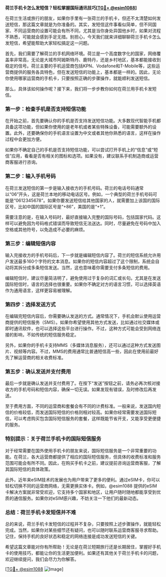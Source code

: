 **荷兰手机卡怎么发短信？轻松掌握国际通讯技巧[[TG💪+ @esim1088](https://t.me/s/esim1088)]**

在荷兰生活或旅行的朋友，如果你手里有一张荷兰的手机卡，但还不太清楚如何发送短信，那这篇文章就是为你准备的。其实，发短信这件事看似简单，但不同国家、不同运营商的设置可能会有所不同，尤其是当你身处异国他乡时，如果对流程不熟悉，可能就会感到手足无措。别担心，今天我们就来详细聊聊荷兰手机卡怎么发短信，希望能帮助大家轻松搞定这一问题。

首先，我们需要了解荷兰的手机网络环境。荷兰是一个高度数字化的国家，网络覆盖率非常高，无论是大城市阿姆斯特丹、鹿特丹，还是乡村地区，基本都能接收到稳定的信号。荷兰主要的手机运营商包括KPN、Vodafone和T-Mobile等，这些运营商提供的服务各具特色，但在发送短信的功能上，基本都是一样的。因此，无论你使用哪家运营商的手机卡，只要按照正确的步骤操作，就能顺利发送短信。

那么，具体该如何操作呢？接下来，我们将一步步教你如何在荷兰用手机卡发短信。

### **第一步：检查手机是否支持短信功能**

在开始之前，首先要确认你的手机是否支持发送短信功能。大多数现代智能手机都具备这项功能，但如果你使用的是老年机或者某些特殊设备，可能需要额外的设置。此外，还要确保你的手机语言设置为中文或者其他你熟悉的语言，这样在操作过程中会更加方便。

如果你不确定自己的手机是否支持短信功能，可以尝试打开手机上的“信息”或“短信”应用，看看是否有相关的图标和选项。如果没有，建议联系手机制造商或运营商客服进行咨询。

### **第二步：输入手机号码**

在荷兰发送短信的第一步是输入接收方的手机号码。荷兰的电话号码通常以“06”开头，这是荷兰本地的移动电话区号。例如，一个典型的荷兰手机号码可能是“0612345678”。如果你要发送短信给其他国家的人，就需要加上该国的国际区号，比如中国的国际区号是“+86”，美国的是“+1”。

需要注意的是，在输入号码时，最好直接输入完整的国际号码，包括国家代码。这样可以避免因为号码格式错误而导致短信无法送达。同时，尽量避免在号码中加入空格或其他符号，以免造成不必要的麻烦。

### **第三步：编辑短信内容**

输入完接收方的手机号码后，下一步就是编辑短信内容了。荷兰的短信系统允许用户发送最多160个字符的文本消息。如果你的短信内容超过了这个限制，系统会自动将其拆分成多条短信发送。当然，这也意味着你需要支付多条短信的费用。

编辑短信时，建议尽量简洁明了，避免使用过于复杂的词汇或长句。尤其是在发送国际短信时，语言的选择也很重要。如果你不确定对方的语言习惯，可以选择英语作为通用语言，这样更容易被理解。

### **第四步：选择发送方式**

在编辑完短信内容后，你需要确认发送的方式。通常情况下，手机会默认使用运营商提供的短信服务（SMS）。如果你希望使用其他方式发送，比如通过社交媒体或即时通讯软件，也可以选择这些平台进行操作。不过，这种方式可能会受到网络连接的影响，不如传统的短信服务稳定。

另外，如果你的手机卡支持MMS（多媒体消息服务），还可以通过这种方式发送图片、视频等内容。不过，MMS的费用通常比普通短信高一些，因此在使用前最好先了解运营商的相关收费标准。

### **第五步：确认发送并支付费用**

最后一步就是确认发送并支付费用了。在按下“发送”按钮之前，请务必再次核对接收方的手机号码和短信内容，确保一切无误。如果发现有错误，及时修改后再发送。

至于费用方面，不同的运营商和套餐会有不同的计费标准。一般来说，发送国内短信的价格较低，而发送国际短信的价格则相对较高。如果你经常需要发送国际短信，可以考虑购买包含国际短信服务的套餐，这样既能节省开支，又能享受更便捷的服务。

### **特别提示：关于荷兰手机卡的国际短信服务**

对于经常需要在国外使用手机卡的朋友来说，国际短信服务是一个非常重要的功能。在荷兰，各大运营商都提供了相应的国际短信服务，但具体的收费标准和服务范围可能会有所不同。因此，在购买手机卡之前，建议提前咨询运营商客服，了解其国际短信的具体政策。

此外，近年来eSIM技术的发展也为用户带来了更多的便利。通过eSIM卡，你可以轻松切换不同的运营商网络，无需更换实体卡。例如，@esim1088 提供的eSIM卡解决方案就非常受欢迎，它支持多个国家和地区，让用户随时随地都能享受到优质的通信服务。如果你对eSIM感兴趣，不妨关注一下他们的最新动态。

### **总结：荷兰手机卡发短信并不难**

总的来说，荷兰手机卡发短信的过程并不复杂，只要按照上述步骤操作，就能轻松完成。当然，如果你对某些细节还有疑问，也可以随时联系运营商客服寻求帮助。记住，保持手机的良好状态和稳定的网络连接是成功发送短信的关键。

希望这篇文章能对你有所帮助！无论是在荷兰短期旅行还是长期居住，掌握好手机卡的使用技巧，都能让你的生活更加便利。如果还有其他关于荷兰手机卡的问题，欢迎继续提问，我们会尽力为你解答。

[[TG💪+ @esim1088](https://t.me/s/esim1088) ![Image](https://i.postimg.cc/4NQfJmqS/Snipaste-2025-05-13-00-14-12.png)]